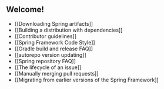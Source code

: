 ## Welcome!

* [[Downloading Spring artifacts]]
* [[Building a distribution with dependencies]]
* [[Contributor guidelines]]
* [[Spring Framework Code Style]]
* [[Gradle build and release FAQ]]
* [[autorepo version updating]]
* [[Spring repository FAQ]]
* [[The lifecycle of an issue]]
* [[Manually merging pull requests]]
* [[Migrating from earlier versions of the Spring Framework]]